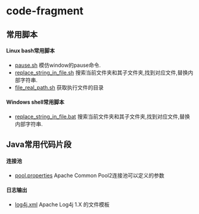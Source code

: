 # code-fragment

## 常用脚本
#### Linux bash常用脚本
* [pause.sh](shell/pause.sh) 模仿window的pause命令.
* [replace_string_in_file.sh](shell/replace_string_in_file.sh) 搜索当前文件夹和其子文件夹,找到对应文件,替换内部字符串.
* [file_real_path.sh](shell/file_real_path.sh) 获取执行文件的目录

#### Windows shell常用脚本
* [replace_string_in_file.bat](shell/replace_string_in_file.bat) 搜索当前文件夹和其子文件夹,找到对应文件,替换内部字符串.

## Java常用代码片段
#### 连接池
* [pool.properties](java/pool.properties) Apache Common Pool2连接池可以定义的参数

#### 日志输出
* [log4j.xml](java/log4j.xml) Apache Log4j 1.X 的文件模板
